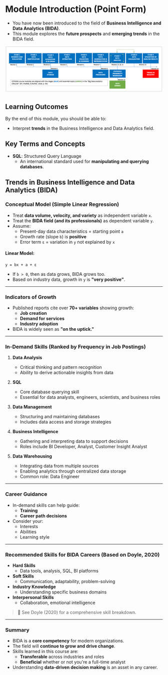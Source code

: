 # Module Introduction (Point Form)

- You have now been introduced to the field of **Business Intelligence and Data Analytics (BIDA)**.
- This module explores the **future prospects** and **emerging trends** in the BIDA field.

![“Big Data Analytics Lifecycle” (Erl, Khattak, & Buhler, 2016, p. 54)](images/trends.png)

## Learning Outcomes

By the end of this module, you should be able to:
- Interpret **trends** in the Business Intelligence and Data Analytics field.

## Key Terms and Concepts

- **SQL**: Structured Query Language  
  - An international standard used for **manipulating and querying databases**.

## Trends in Business Intelligence and Data Analytics (BIDA)

### Conceptual Model (Simple Linear Regression)

- Treat **data volume, velocity, and variety** as independent variable `x`.
- Treat the **BIDA field (and its professionals)** as dependent variable `y`.
- Assume:
  - Present-day data characteristics = starting point `a`
  - Growth rate (slope `b`) is **positive**
  - Error term `ε` = variation in `y` not explained by `x`

#### Linear Model:
`y = bx + a + ε`

- If `b > 0`, then as data grows, BIDA grows too.
- Based on industry data, growth in `y` is **"very positive"**.

---

### Indicators of Growth

- Published reports cite over **70+ variables** showing growth:
  - **Job creation**
  - **Demand for services**
  - **Industry adoption**
- BIDA is widely seen as **"on the uptick."**

---

### In-Demand Skills (Ranked by Frequency in Job Postings)

1. **Data Analysis**
   - Critical thinking and pattern recognition
   - Ability to derive actionable insights from data

2. **SQL**
   - Core database querying skill
   - Essential for data analysts, engineers, scientists, and business roles

3. **Data Management**
   - Structuring and maintaining databases
   - Includes data access and storage strategies

4. **Business Intelligence**
   - Gathering and interpreting data to support decisions
   - Roles include BI Developer, Analyst, Customer Insight Analyst

5. **Data Warehousing**
   - Integrating data from multiple sources
   - Enabling analytics through centralized data storage
   - Common role: Data Engineer

---

### Career Guidance

- In-demand skills can help guide:
  - **Training**
  - **Career path decisions**
- Consider your:
  - Interests
  - Abilities
  - Learning style

---

### Recommended Skills for BIDA Careers (Based on Doyle, 2020)

- **Hard Skills**
  - Data tools, analysis, SQL, BI platforms
- **Soft Skills**
  - Communication, adaptability, problem-solving
- **Industry Knowledge**
  - Understanding specific business domains
- **Interpersonal Skills**
  - Collaboration, emotional intelligence

> 📌 See Doyle (2020) for a comprehensive skill breakdown.

---

### Summary

- BIDA is a **core competency** for modern organizations.
- The field will **continue to grow and drive change**.
- Skills learned in this course are:
  - **Transferable** across industries and roles
  - **Beneficial** whether or not you're a full-time analyst
- Understanding **data-driven decision making** is an asset in any career.


